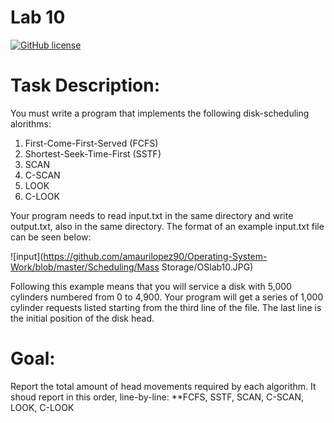 # Lab 10
[![GitHub license](https://img.shields.io/badge/license-MIT-blue.svg)](https://raw.githubusercontent.com/amaurilopez90/Operating-System-Work/master/LICENSE)

# Task Description:
You must write a program that implements the following disk-scheduling alorithms:
1. First-Come-First-Served (FCFS)
2. Shortest-Seek-Time-First (SSTF)
3. SCAN
4. C-SCAN
5. LOOK
6. C-LOOK 

Your program needs to read input.txt in the same directory and write output.txt, also in the same directory. The format of an example input.txt file can be seen below:

  ![input](https://github.com/amaurilopez90/Operating-System-Work/blob/master/Scheduling/Mass Storage/OSlab10.JPG)
  
Following this example means that you will service a disk with 5,000 cylinders numbered from 0 to 4,900. Your program will get a series of 1,000 cylinder requests listed starting from the third line of the file. The last line is the initial position of the disk head. 

# Goal:
Report the total amount of head movements required by each algorithm. It shoud report in this order, line-by-line: **FCFS, SSTF, SCAN, C-SCAN, LOOK, C-LOOK 



